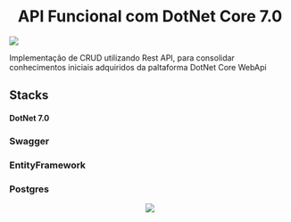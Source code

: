 <h1 align="center"> API Funcional com DotNet Core 7.0 </h1>
<img src="[http://img.shields.io/static/v1?label=STATUS&message=EM%20DESENVOLVIMENTO&color=GREEN&style=for-the-badge]"/>

<p>Implementação de CRUD utilizando Rest API, para consolidar conhecimentos iniciais adquiridos da paltaforma DotNet Core WebApi</p>

## Stacks
#### DotNet 7.0
### Swagger
### EntityFramework
### Postgres
<p align="center">

<img loading="lazy" src="http://img.shields.io/static/v1?label=STATUS&message=EM%20DESENVOLVIMENTO&color=GREEN&style=for-the-badge"/>
</p>
 
